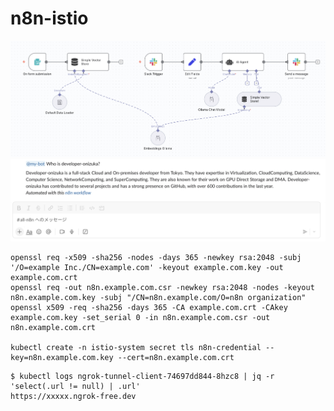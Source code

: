 # n8n-istio


<img src="https://github.com/developer-onizuka/n8n-istio/blob/main/n8n-slack-RAG.png" width="960">

<img src="https://github.com/developer-onizuka/n8n-istio/blob/main/slack-bot.png" width="960">


```
openssl req -x509 -sha256 -nodes -days 365 -newkey rsa:2048 -subj '/O=example Inc./CN=example.com' -keyout example.com.key -out example.com.crt
openssl req -out n8n.example.com.csr -newkey rsa:2048 -nodes -keyout n8n.example.com.key -subj "/CN=n8n.example.com/O=n8n organization"
openssl x509 -req -sha256 -days 365 -CA example.com.crt -CAkey example.com.key -set_serial 0 -in n8n.example.com.csr -out n8n.example.com.crt

kubectl create -n istio-system secret tls n8n-credential --key=n8n.example.com.key --cert=n8n.example.com.crt
```

```
$ kubectl logs ngrok-tunnel-client-74697dd844-8hzc8 | jq -r 'select(.url != null) | .url'
https://xxxxx.ngrok-free.dev
```
